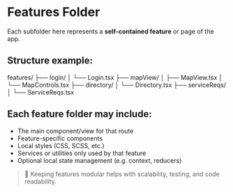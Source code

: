 # Features Folder

Each subfolder here represents a **self-contained feature** or page of the app.

## Structure example:
features/
├── login/
│   └── Login.tsx
├── mapView/
│   ├── MapView.tsx
│   └── MapControls.tsx
├── directory/
│   └── Directory.tsx
├── serviceReqs/
│   └── ServiceReqs.tsx

## Each feature folder may include:
- The main component/view for that route
- Feature-specific components
- Local styles (CSS, SCSS, etc.)
- Services or utilities only used by that feature
- Optional local state management (e.g. context, reducers)

> 🧩 Keeping features modular helps with scalability, testing, and code readability.
